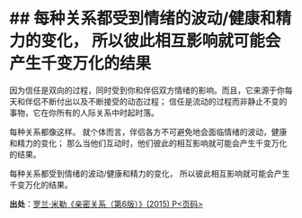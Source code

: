 # \## 每种关系都受到情绪的波动/健康和精力的变化， 所以彼此相互影响就可能会产生千变万化的结果

因为信任是双向的过程，同时受到你和伴侣双方情绪的影响。而且，它来源于你每天和伴侣不断付出以及不断接受的动态过程； 
信任是流动的过程而非静止不变的事物，它在你所有的人际关系中时起时落。

每种关系都像这样。 就个体而言，伴侣各方不可避免地会面临情绪的波动，健康和精力的变化； 那么当他们互动时，他们彼此的相互影响就可能会产生千变万化的结果。  

每种关系都受到情绪的波动/健康和精力的变化， 所以彼此相互影响就可能会产生千变万化的结果。

**出处**：[罗兰·米勒《亲密关系（第6版）》(2015) P<页码>](zotero://select/library/items/YBK6Z75E)

